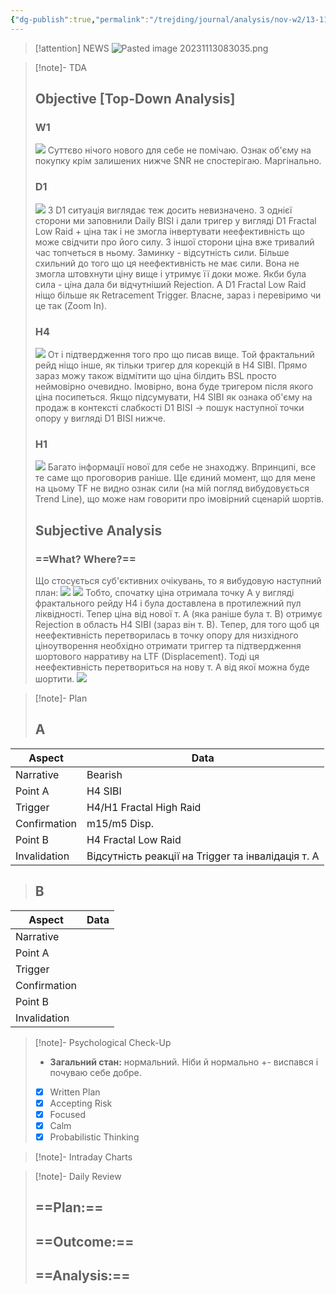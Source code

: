 ```yaml
---
{"dg-publish":true,"permalink":"/trejding/journal/analysis/nov-w2/13-11-2023-eurusd/","tags":["trading/analysis"]}
---
```


>[!attention] NEWS
>![Pasted image 20231113083035.png](/img/user/%D0%97%D0%BE%D0%B1%D1%80%D0%B0%D0%B6%D0%B5%D0%BD%D0%BD%D1%8F/Pasted%20image%2020231113083035.png)

>[!note]- TDA
>## Objective [Top-Down Analysis]
>
>### W1
>![](https://www.tradingview.com/x/ju3L2Fhu/)
>Суттєво нічого нового для себе не помічаю. Ознак об'єму на покупку крім залишених нижче SNR не спостерігаю. Маргінально.
>### D1
>![](https://www.tradingview.com/x/XsRYTvWO/)
>З D1 ситуація виглядає теж досить невизначено. З однієї сторони ми заповнили Daily BISI і дали тригер у вигляді D1 Fractal Low Raid + ціна так і не змогла інвертувати неефективність що може свідчити про його силу. З іншої сторони ціна вже тривалий час топчеться в ньому. Заминку - відсутність сили.
>Більше схильний до того що ця неефективність не має сили. Вона не змогла штовхнути ціну вище і утримує її доки може. Якби була сила - ціна дала би відчутніший Rejection. А D1 Fractal Low Raid ніщо більше як Retracement Trigger. Власне, зараз і перевіримо чи це так (Zoom In).
>### H4
>![](https://www.tradingview.com/x/t2m2iUjd/)
>От і підтвердження того про що писав вище. Той фрактальний рейд ніщо інше, як тільки тригер для корекцій в H4 SIBI. Прямо зараз можу також відмітити що ціна білдить BSL просто неймовірно очевидно. Імовірно, вона буде тригером після якого ціна посипеться. 
>Якщо підсумувати, H4 SIBI як ознака об'єму на продаж в контексті слабкості D1 BISI → пошук наступної точки опору у вигляді D1 BISI нижче.
>### H1
>![](https://www.tradingview.com/x/b3TNk1tD/)
>Багато інформації нової для себе не знаходжу. Впринципі, все те саме що проговорив раніше. Ще єдиний момент, що для мене на цьому TF не видно ознак сили (на мій погляд вибудовується Trend Line), що може нам говорити про імовірний сценарій шортів.
>## Subjective Analysis
>### ==What? Where?==
> Що стосується суб'єктивних очікувань, то я вибудовую наступний план:
> ![](https://www.tradingview.com/x/cseZCvNO/)
> ![](https://www.tradingview.com/x/4DrFVzGl/)
> Тобто, спочатку ціна отримала точку А у вигляді фрактального рейду H4 і була доставлена в протилежний пул ліквідності. Тепер ціна від нової т. А (яка раніше була т. B) отримує Rejection в область H4 SIBI (зараз він т. B). Тепер, для того щоб ця неефективність перетворилась в точку опору для низхідного ціноутворення необхідно отримати триггер та підтвердження шортового нарративу на LTF (Displacement). Тоді ця неефективність перетвориться на нову т. А від якої можна буде шортити.
> ![](https://www.tradingview.com/x/K6D2x3cB/)

>[!note]- Plan
>## A
| Aspect       | Data |
| ------------ | ---- |
| Narrative    |   Bearish   |
| Point A      |   H4 SIBI   |
| Trigger      |   H4/H1 Fractal High Raid   |
| Confirmation |   m15/m5 Disp.   |
| Point B      |   H4 Fractal Low Raid   |
| Invalidation |   Відсутність реакції на Trigger та інвалідація т. А   |
>## B
| Aspect       | Data |
| ------------ | ---- |
| Narrative    |      |
| Point A      |      |
| Trigger      |      |
| Confirmation |      |
| Point B      |      |
| Invalidation |      |

>[!note]- Psychological Check-Up
>- **Загальний стан:** нормальний. Ніби й нормально +- виспався і почуваю себе добре.
>- [x] Written Plan
>- [x] Accepting Risk
>- [x] Focused
>- [x] Calm
>- [x] Probabilistic Thinking

>[!note]- Intraday Charts 
>

>[!note]- Daily Review
>## ==Plan:==
>
>## ==Outcome:==
>
>## ==Analysis:==
>

